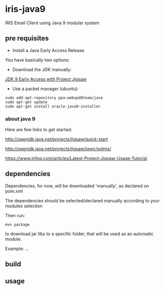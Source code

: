 # iris-java9
IRIS Email Client using Java 9 modular system


## pre requisites

* Install a Java Early Access Release

You have basically two options:

  * Download the JDK manually:

[JDK 9 Early Access with Project Jigsaw](https://jdk9.java.net/jigsaw/)

  * Use a packet manager (ubuntu):

```
sudo add-apt-repository ppa:webupd8team/java
sudo apt-get update
sudo apt-get install oracle-java9-installer
```

### about java 9

Here are few links to get started:

http://openjdk.java.net/projects/jigsaw/quick-start

http://openjdk.java.net/projects/jigsaw/spec/sotms/

https://www.infoq.com/articles/Latest-Project-Jigsaw-Usage-Tutorial


## dependencies

Dependencies, for now, will be downloaded 'manually', as declared on pom.xml

The dependencies should be selected/declared manually according to your modules selection

Then run:

`mvn package`

to download jar libs to a specific folder, that will be used as an automatic module.

Example: ... 


## build


## usage
